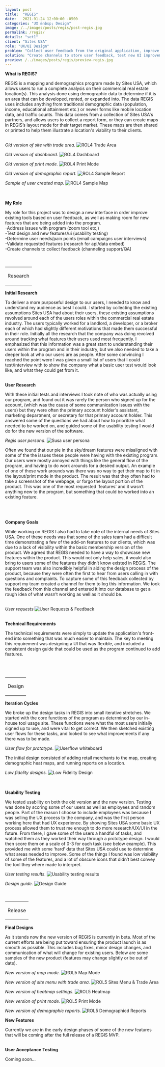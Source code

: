 ```yaml
---
layout: post
title:  "REGIS"
date:   2021-01-24 12:00:00 -0500
categories: "UX &nbsp; Design"
image: /../images/posts/regis/post-regis.jpg
permalink: /regis/
details: "set1"
client: "Sites USA"
role: "UX/UI Design"
problem: "Collect user feedback from the original application, improve visibility of existing tools."
solution: "Create channels to store user feedback, test new UI improvements with users, get input from support team."
preview: /../images/posts/regis/preview-regis.jpg
---
```



**What is REGIS?**

REGIS is a mapping and demographics program made by Sites USA, which allows users to run a complete analysis on their commercial real estate location(s). This analysis done using demographic data to determine if it is an area that can be developed, rented, or expanded into. The data REGIS uses includes anything from traditional demographic data (population, income, educational attainment etc.) or newer forms like mobile location data, and traffic counts. This data comes from a collection of Sites USA's partners, and allows users to collect a report form, or they can create maps in REGIS’s layout mode for their target market. These maps are then shared or printed to help them illustrate a location's viability to their clients.  
<br>

*Old version of site with trade area.*
![ROL4 Trade Area](/../images/posts/regis/post-rol4-trade-area.jpg)
<br>

*Old version of dashboard.*
![ROL4 Dashboard](/../images/posts/regis/post-rol4-dash.jpg)
<br>

*Old version of print mode.*
![ROL4 Print Mode](/../images/posts/regis/post-rol4-print.jpg)
<br>

*Old version of demographic report.*
![ROL4 Sample Report](/../images/posts/regis/rol4-report.jpg)
<br>

*Sample of user created map.*
![ROL4 Sample Map](/../images/posts/regis/rol-print-samples.jpg)
<br>
<br>
<br>

 **My Role**

 My role for this project was to design a new interface in order improve existing tools based on user feedback, as well as making room for new features that are being added into the program.<br>
 -Address issues with program (zoom tool etc,)<br>
 -Test design and new features/ui (usability testing)<br>
 -Determine user needs/pain points (email campaigns user interviews)<br>
 -Validate requested features (research for api/data embed)<br>
 -Create channels to collect feedback (channeling support/QA)<br>
<br>
<br>

<table class="post-content-section-title">
  <tr>
    <td>
      <p class="section-title">Research</p>
    </td>
  </tr>
</table>

**Initial Research**

To deliver a more purposeful design to our users, I needed to know and understand my audience as best I could. I started by collecting the existing assumptions Sites USA had about their users, these existing assumptions revolved around each of the users roles within the commercial real estate industry. The users typically worked for a landlord, a developer, or a broker each of which had slightly different motivations that made them successful in their role. Initially all the research that the company was doing revolved around tracking what features their users used most frequently. I emphasized that this information was a great start to understanding their users within the program and in their industry, but we also needed to take a deeper look at who our users are as people. After some convincing I reached the point were I was given a small list of users that I could test/interview with to show the company what a basic user test would look like, and what they could get from it.
<br>
<br>

**User Research**

With these initial tests and interviews I took note of who was actually using our program, and found out it was rarely the person who signed up for the account, (which was the cause of some communication issues with the users) but they were often the primary account holder's assistant, marketing department, or secretary for that primary account holder. This answered some of the questions we had about how to prioritize what needed to be worked on, and guided some of the usability testing I would do for the new version of the software.
<br>

*Regis user persona.*
![Susa user persona](/../images/posts/regis/rol-persona.jpg)
<br>

Often we found that our pie in the sky/dream features were misaligned with some of the the issues these people were having with the existing program. Our users were mostly annoyed with things like the general flow of the program, and having to do work arounds for a desired output. An example of one of these work arounds was there was no way to get their map to fit in the layout/print mode in the product. The result was that they often had to take a screenshot of the webpage, or forgo the layout portion of the product. This was one of the most requested 'features' and it wasn’t anything new to the program, but something that could be worked into an existing feature.
<br>  
<br>
<br>

**Company Goals**

While working on REGIS I also had to take note of the internal needs of Sites USA. One of these needs was that some of the sales team had a difficult time demonstrating a few of the add-on features to our clients, which was due to a lack of visibility within the basic membership version of the product. We agreed that REGIS needed to have a way to showcase new features within the product. This would not only help sales, it would also bring to users some of the features they didn’t know existed in REGIS. The support team was also incredibly helpful in aiding the design process of the product, because they were often the first to hear from users calling in with questions and complaints. To capture some of this feedback collected by support my team created a channel for them to log this information. We took the feedback from this channel and entered it into our database to get a rough idea of what wasn’t working as well as it should be.
<br>
<br>

*User requests*
![User Requests & Feedback](/../images/posts/regis/user-requests.png)
<br>
<br>

**Technical Requirements**

The technical requirements were simply to update the application's front-end into something that was much easier to maintain. The key to meeting this requirement was designing a UI that was flexible, and included a consistent design guide that could be used as the program continued to add features.  
<br>
<br>
<br>

<table class="post-content-section-title">
  <tr>
    <td>
      <p class="section-title">Design</p>
    </td>
  </tr>
</table>


**Iteration Cycles**

We broke up the design tasks in REGIS into small iterative stretches. We started with the core functions of the program as determined by our in-house tool usage site. These functions were what the most users initially signed up to use, and were vital to get correct. We then sketched existing user flows for these tasks, and looked to see what improvements if any there was to be made.
<br>

*User flow for prototype.*
![Userflow whiteboard](/../images/posts/regis/post-userflow-whiteboard.jpg)
<br>

The initial design consisted of adding retail merchants to the map, creating demographic heat maps, and running reports on a location.
<br>

*Low fidelity designs.*
![Low Fidelity Design](/../images/posts/regis/rol5-low-fed.jpg)
<br>
<br>
<br>

**Usability Testing**

We tested usability on both the old version and the new version. Testing was done by scoring some of our users as well as employees and random people. Part of the reason I choose to include employees was because I was selling the UX process to the company, and was the first person working here that had UX experience. By showing Sites USA some basic UX process allowed them to trust me enough to do more research/UX/UI in the future. From there, I gave some of the users a handful of tasks, and watched them as they worked their way through a prototype design. I would then score them on a scale of 0-3 for each task (see below example). This provided me with some ‘hard’ data that Sites USA could use to determine what areas needed to improve. Some of the things I found was low visibility of some of the features, and a lot of obscure icons that didn’t best convey the tool they where made to interpret.
<br>

*User testing results.*
![Usability testing results](/../images/posts/regis/user-test-results2.png)
<br>

*Design guide.*
![Design Guide](/../images/posts/regis/regis-components.jpg)
<br>
<br>
<br>


<table class="post-content-section-title">
  <tr>
    <td>
      <p class="section-title">Release</p>
    </td>
  </tr>
</table>

**Final Designs**

As it stands now the new version of REGIS is currently in beta. Most of the current efforts are being put toward ensuring the product launch is as smooth as possible. This includes bug fixes, minor design changes, and communication of what will change for existing users. Below are some samples of the new product (features may change slightly or be out of date).
<br>

*New version of map mode.*
![ROL5 Map Mode](/../images/posts/regis/rol5-home.jpg)
<br>

*New version of site menu with trade area.*
![ROL5 Sites Menu & Trade Area](/../images/posts/regis/rol5-site.jpg)
<br>

*New version of heatmap settings.*
![ROL5 Heatmap](/../images/posts/regis/rol5-shading-settings.jpg)
<br>

*New version of print mode.*
![ROL5 Print Mode](/../images/posts/regis/rol5-print.jpg)
<br>

*New version of demographic reports.*
![ROL5 Demographicd Reports](/../images/posts/regis/rol5-report.jpg)
<br>

**New Features**

 Currently we are in the early design phases of some of the new features that will be coming after the full release of a REGIS MVP.   
<br>

**User Acceptance Testing**

 Coming soon...   
<br>
